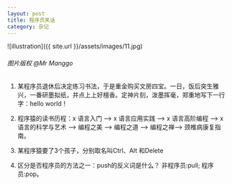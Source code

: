 ```yaml
---
layout: post
title: 程序员笑话
category: 杂记
---
```


![illustration]({{ site.url }}/assets/images/11.jpg)
###### 图片版权 @Mr Manggo


1. 某程序员退休后决定练习书法，于是重金购买文房四宝。一日，饭后突生雅兴，一番研墨拟纸，并点上上好檀香。定神片刻，泼墨挥毫，郑重地写下一行字：hello world！

2. 程序猿的读书历程：x 语言入门 —> x 语言应用实践 —> x 语言高阶编程 —> x 语言的科学与艺术 —> 编程之美 —> 编程之道 —> 编程之禅—> 颈椎病康复指南。

3. 某程序猿要了3个孩子，分别取名叫Ctrl、Alt 和Delete

4. 区分是否程序员的方法之一：push的反义词是什么？ 非程序员:pull; 程序员:pop。
